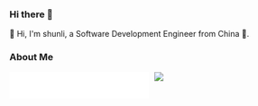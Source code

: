 ### Hi there 👋

👋 Hi, I'm shunli, a Software Development Engineer from China 🚀.

### About Me

<a href="https://github.com/fengshunli">
  <img  width="49%" src="./header.svg" />
  <img align="right"  width="49%" src="https://github-readme-stats.vercel.app/api?username=fengshunli&show_icons=true&theme=dark&bg_color=30,e96443,904e95&title_color=fff&text_color=fff" />
</a>
